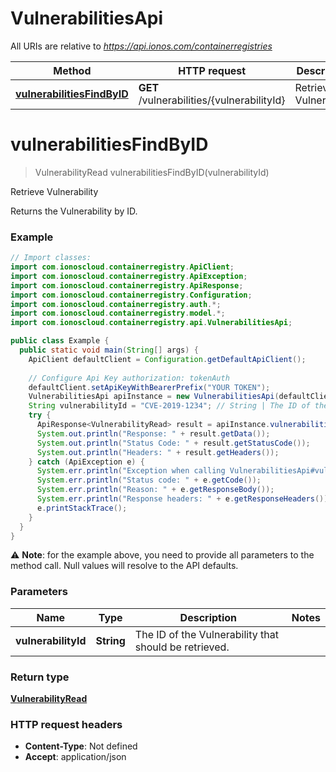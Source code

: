 # VulnerabilitiesApi

All URIs are relative to *https://api.ionos.com/containerregistries*

| Method | HTTP request | Description |
| ------------- | ------------- | ------------- |
| [**vulnerabilitiesFindByID**](VulnerabilitiesApi.md#vulnerabilitiesfindbyid) | **GET** /vulnerabilities/{vulnerabilityId} | Retrieve Vulnerability |


<a name="vulnerabilitiesFindByID"></a>
# **vulnerabilitiesFindByID**
> VulnerabilityRead vulnerabilitiesFindByID(vulnerabilityId)

Retrieve Vulnerability

Returns the Vulnerability by ID.

### Example
```java
// Import classes:
import com.ionoscloud.containerregistry.ApiClient;
import com.ionoscloud.containerregistry.ApiException;
import com.ionoscloud.containerregistry.ApiResponse;
import com.ionoscloud.containerregistry.Configuration;
import com.ionoscloud.containerregistry.auth.*;
import com.ionoscloud.containerregistry.model.*;
import com.ionoscloud.containerregistry.api.VulnerabilitiesApi;

public class Example {
  public static void main(String[] args) {
    ApiClient defaultClient = Configuration.getDefaultApiClient();
    
    // Configure Api Key authorization: tokenAuth
    defaultClient.setApiKeyWithBearerPrefix("YOUR TOKEN");
    VulnerabilitiesApi apiInstance = new VulnerabilitiesApi(defaultClient);
    String vulnerabilityId = "CVE-2019-1234"; // String | The ID of the Vulnerability that should be retrieved.
    try {
      ApiResponse<VulnerabilityRead> result = apiInstance.vulnerabilitiesFindByIDWithHttpInfo(vulnerabilityId);
      System.out.println("Response: " + result.getData());
      System.out.println("Status Code: " + result.getStatusCode());
      System.out.println("Headers: " + result.getHeaders());
    } catch (ApiException e) {
      System.err.println("Exception when calling VulnerabilitiesApi#vulnerabilitiesFindByID");
      System.err.println("Status code: " + e.getCode());
      System.err.println("Reason: " + e.getResponseBody());
      System.err.println("Response headers: " + e.getResponseHeaders());
      e.printStackTrace();
    }
  }
}
```
⚠️ **Note**: for the example above, you need to provide all parameters to the method call. Null values will resolve to the API defaults.

### Parameters

| Name | Type | Description  | Notes |
| ------------- | ------------- | ------------- | ------------- |
| **vulnerabilityId** | **String**| The ID of the Vulnerability that should be retrieved. |

### Return type

[**VulnerabilityRead**](../models/VulnerabilityRead.md)

### HTTP request headers

 - **Content-Type**: Not defined
 - **Accept**: application/json

